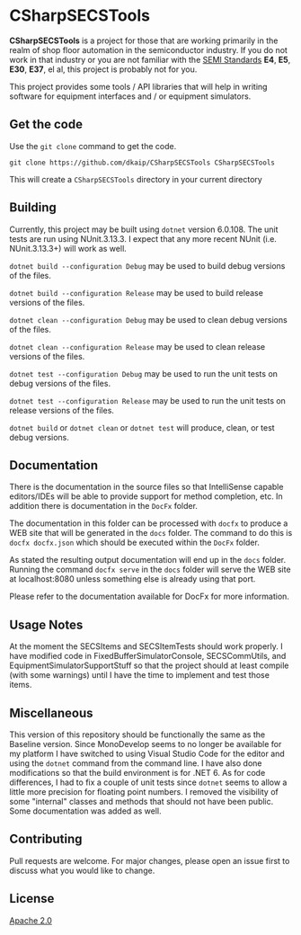 # CSharpSECSTools

**CSharpSECSTools** is a project for those that are working primarily in the realm of shop floor automation in the semiconductor industry.
If you do not work in that industry or you are not familiar with the [SEMI Standards](www.semi.org/en/standards)
**E4**, **E5**, **E30**, **E37**, el al, this project is probably not for you.

This project provides some tools / API libraries that will help
in writing software for equipment interfaces and / or equipment simulators.

## Get the code

Use the `git clone` command to get the code.

`git clone https://github.com/dkaip/CSharpSECSTools CSharpSECSTools`

This will create a `CSharpSECSTools` directory in your current directory

## Building

Currently, this project may be built using `dotnet` version 6.0.108. The unit tests are run using NUnit.3.13.3.  I expect that any more recent NUnit (i.e. NUnit.3.13.3+) will work as well.

`dotnet build --configuration Debug` may be used to build debug versions of the files.

`dotnet build --configuration Release` may be used to build release versions of the files.

`dotnet clean --configuration Debug` may be used to clean debug versions of the files.

`dotnet clean --configuration Release` may be used to clean release versions of the files.

`dotnet test --configuration Debug` may be used to run the unit tests on debug versions of the files.

`dotnet test --configuration Release` may be used to run the unit tests on release versions of the files.

`dotnet build` or `dotnet clean` or `dotnet test` will produce, clean, or test debug versions.

## Documentation

There is the documentation in the source files
so that IntelliSense capable editors/IDEs will be able to provide support for method completion, etc.
In addition there is documentation in the `DocFx` folder.

The documentation in this folder can be processed with `docfx` to produce a WEB site that will
be generated in the `docs` folder.  The command to do this is `docfx docfx.json` which should
be executed within the `DocFx` folder.

As stated the resulting output documentation will end up in the `docs` folder.  Running the command
`docfx serve` in the `docs` folder will serve the WEB site at localhost:8080 unless something
else is already using that port.

Please refer to the documentation available for DocFx for more information.

## Usage Notes

At the moment the SECSItems and SECSItemTests should work properly.  I have modified code 
in FixedBufferSimulatorConsole, SECSCommUtils, and EquipmentSimulatorSupportStuff so that
the project should at least compile (with some warnings) until I have the time to implement
and test those items.

## Miscellaneous

This version of this repository should be functionally the same as the Baseline version.  Since MonoDevelop seems to no longer be available for my platform I have switched to using Visual Studio Code for the editor and using the `dotnet` command from the command line.  I have also done modifications so that the build environment is for .NET 6.  As for code differences, I had to fix a couple of unit tests since `dotnet` seems to allow a little more precision for floating point numbers.  I removed the visibility of some &quot;internal&quot; classes and methods that should not have been public.  Some documentation was added as well.

## Contributing

Pull requests are welcome. For major changes, please open an issue first to discuss what you would like to change.

## License

[Apache 2.0](http://www.apache.org/licenses/LICENSE-2.0)
